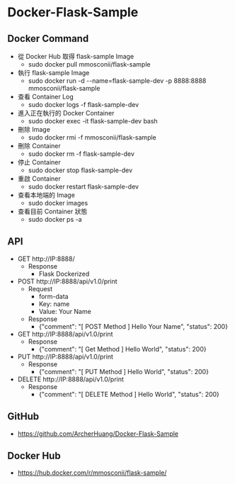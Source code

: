 # Docker-Flask-Sample

## Docker Command

* 從 Docker Hub 取得 flask-sample Image
  * sudo docker pull mmosconii/flask-sample
* 執行 flask-sample Image
  * sudo docker run -d --name=flask-sample-dev -p 8888:8888 mmosconii/flask-sample
* 查看 Container Log
  * sudo docker logs -f flask-sample-dev
* 進入正在執行的 Docker Container
  * sudo docker exec -it flask-sample-dev bash
* 刪除 Image
  * sudo docker rmi -f mmosconii/flask-sample
* 刪除 Container
  * sudo docker rm -f flask-sample-dev
* 停止 Container
  * sudo docker stop flask-sample-dev
* 重啟 Container
  * sudo docker restart flask-sample-dev
* 查看本地端的 Image
  * sudo docker images
* 查看目前 Container 狀態
  * sudo docker ps -a

## API

* GET http://IP:8888/
  * Response
    * Flask Dockerized
* POST http://IP:8888/api/v1.0/print
  * Request
    * form-data
    * Key: name
    * Value: Your Name
  * Response
    * {"comment": "[ POST Method ] Hello Your Name", "status": 200}
* GET http://IP:8888/api/v1.0/print
  * Response
    * {"comment": "[ Get Method ] Hello World", "status": 200}
* PUT http://IP:8888/api/v1.0/print
  * Response
    * {"comment": "[ PUT Method ] Hello World", "status": 200}
* DELETE http://IP:8888/api/v1.0/print
  * Response
    * {"comment": "[ DELETE Method ] Hello World", "status": 200}

## GitHub
* https://github.com/ArcherHuang/Docker-Flask-Sample

## Docker Hub
* https://hub.docker.com/r/mmosconii/flask-sample/
